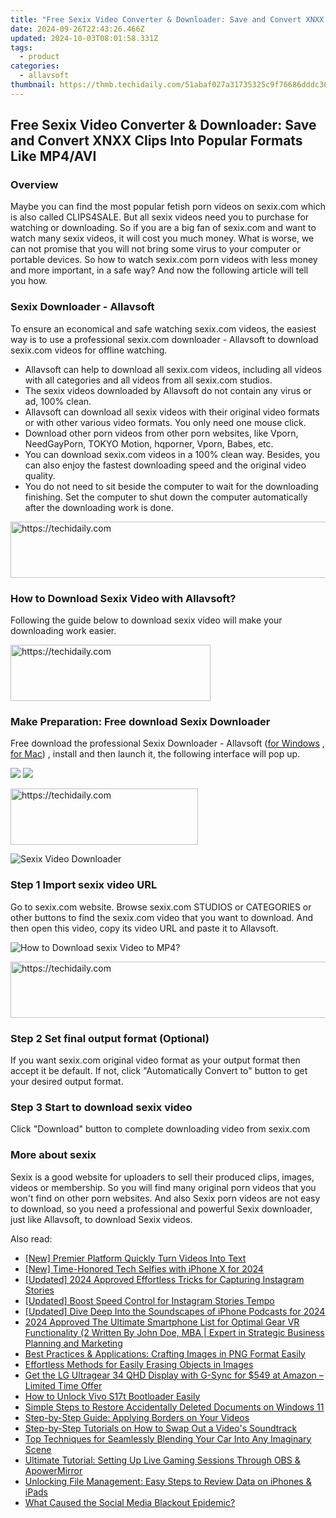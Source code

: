 ```yaml
---
title: "Free Sexix Video Converter & Downloader: Save and Convert XNXX Clips Into Popular Formats Like MP4/AVI"
date: 2024-09-26T22:43:26.466Z
updated: 2024-10-03T08:01:58.331Z
tags:
  - product
categories:
  - allavsoft
thumbnail: https://thmb.techidaily.com/51abaf027a31735325c9f76686dddc367d5ab57a5b37d142ebd628755c0e5ec6.jpg
---
```


## Free Sexix Video Converter & Downloader: Save and Convert XNXX Clips Into Popular Formats Like MP4/AVI

### Overview

Maybe you can find the most popular fetish porn videos on sexix.com which is also called CLIPS4SALE. But all sexix videos need you to purchase for watching or downloading. So if you are a big fan of sexix.com and want to watch many sexix videos, it will cost you much money. What is worse, we can not promise that you will not bring some virus to your computer or portable devices. So how to watch sexix.com porn videos with less money and more important, in a safe way? And now the following article will tell you how.

### Sexix Downloader - Allavsoft

To ensure an economical and safe watching sexix.com videos, the easiest way is to use a professional sexix.com downloader - Allavsoft to download sexix.com videos for offline watching.

* Allavsoft can help to download all sexix.com videos, including all videos with all categories and all videos from all sexix.com studios.
* The sexix videos downloaded by Allavsoft do not contain any virus or ad, 100% clean.
* Allavsoft can download all sexix videos with their original video formats or with other various video formats. You only need one mouse click.
* Download other porn videos from other porn websites, like Vporn, NeedGayPorn, TOKYO Motion, hqporner, Vporn, Babes, etc.
* You can download sexix.com videos in a 100% clean way. Besides, you can also enjoy the fastest downloading speed and the original video quality.
* You do not need to sit beside the computer to wait for the downloading finishing. Set the computer to shut down the computer automatically after the downloading work is done.

<!-- affiliate ads begin -->
<a href="https://appsumo.8odi.net/c/5597632/2100538/7443" target="_top" id="2100538">
  <img src="//a.impactradius-go.com/display-ad/7443-2100538" border="0" alt="https://techidaily.com" width="728" height="90"/>
</a>
<img height="0" width="0" src="https://appsumo.8odi.net/i/5597632/2100538/7443" style="position:absolute;visibility:hidden;" border="0" />
<!-- affiliate ads end -->

### How to Download Sexix Video with Allavsoft?

Following the guide below to download sexix video will make your downloading work easier.

<!-- affiliate ads begin -->
<a href="https://bluettius.sjv.io/c/5597632/2139109/17108" target="_top" id="2139109">
  <img src="//a.impactradius-go.com/display-ad/17108-2139109" border="0" alt="https://techidaily.com" width="320" height="90"/>
</a>
<img height="0" width="0" src="https://bluettius.sjv.io/i/5597632/2139109/17108" style="position:absolute;visibility:hidden;" border="0" />
<!-- affiliate ads end -->

### Make Preparation: Free download Sexix Downloader

Free download the professional Sexix Downloader - Allavsoft ([for Windows](https://tools.techidaily.com/allavsoft/products/) , [for Mac](https://tools.techidaily.com/allavsoft/products/)) , install and then launch it, the following interface will pop up.

[![](https://www.allavsoft.com/how-to/../images/how-to/free-download-win.jpg)](https://tools.techidaily.com/allavsoft/products/) [![](https://www.allavsoft.com/how-to/../images/how-to/free-download-mac.jpg)](https://tools.techidaily.com/allavsoft/products/)

<!-- affiliate ads begin -->
<a href="https://aligracehair.sjv.io/c/5597632/2012401/19272" target="_top" id="2012401">
  <img src="//a.impactradius-go.com/display-ad/19272-2012401" border="0" alt="https://techidaily.com" width="300" height="90"/>
</a>
<img height="0" width="0" src="https://aligracehair.sjv.io/i/5597632/2012401/19272" style="position:absolute;visibility:hidden;" border="0" />
<!-- affiliate ads end -->

![Sexix Video Downloader](https://www.allavsoft.com/how-to/../images/allavsoft/screen-shot-600.jpg)

### Step 1 Import sexix video URL

Go to sexix.com website. Browse sexix.com STUDIOS or CATEGORIES or other buttons to find the sexix.com video that you want to download. And then open this video, copy its video URL and paste it to Allavsoft.

![How to Download sexix Video to MP4?](https://www.allavsoft.com/how-to/../images/how-to/download-rtmp-video/download-rtmp-video.jpg)

<!-- affiliate ads begin -->
<a href="https://aligracehair.sjv.io/c/5597632/1959764/19272" target="_top" id="1959764">
  <img src="//a.impactradius-go.com/display-ad/19272-1959764" border="0" alt="https://techidaily.com" width="728" height="90"/>
</a>
<img height="0" width="0" src="https://aligracehair.sjv.io/i/5597632/1959764/19272" style="position:absolute;visibility:hidden;" border="0" />
<!-- affiliate ads end -->

### Step 2 Set final output format (Optional)

If you want sexix.com original video format as your output format then accept it be default. If not, click "Automatically Convert to" button to get your desired output format.

### Step 3 Start to download sexix video

Click "Download" button to complete downloading video from sexix.com

### More about sexix

Sexix is a good website for uploaders to sell their produced clips, images, videos or membership. So you will find many original porn videos that you won't find on other porn websites. And also Sexix porn videos are not easy to download, so you need a professional and powerful Sexix downloader, just like Allavsoft, to download Sexix videos.

<ins class="adsbygoogle"
     style="display:block"
     data-ad-format="autorelaxed"
     data-ad-client="ca-pub-7571918770474297"
     data-ad-slot="1223367746"></ins>

<ins class="adsbygoogle"
     style="display:block"
     data-ad-client="ca-pub-7571918770474297"
     data-ad-slot="8358498916"
     data-ad-format="auto"
     data-full-width-responsive="true"></ins>

<span class="atpl-alsoreadstyle">Also read:</span>
<div><ul>
<li><a href="https://youtube-help.techidaily.com/new-premier-platform-quickly-turn-videos-into-text/"><u>[New] Premier Platform Quickly Turn Videos Into Text</u></a></li>
<li><a href="https://fox-hovers.techidaily.com/new-time-honored-tech-selfies-with-iphone-x-for-2024/"><u>[New] Time-Honored Tech Selfies with iPhone X for 2024</u></a></li>
<li><a href="https://instagram-clips.techidaily.com/updated-2024-approved-effortless-tricks-for-capturing-instagram-stories/"><u>[Updated] 2024 Approved Effortless Tricks for Capturing Instagram Stories</u></a></li>
<li><a href="https://extra-information.techidaily.com/updated-boost-speed-control-for-instagram-stories-tempo/"><u>[Updated] Boost Speed Control for Instagram Stories Tempo</u></a></li>
<li><a href="https://vp-tips.techidaily.com/updated-dive-deep-into-the-soundscapes-of-iphone-podcasts-for-2024/"><u>[Updated] Dive Deep Into the Soundscapes of iPhone Podcasts for 2024</u></a></li>
<li><a href="https://article-tips.techidaily.com/2024-approved-the-ultimate-smartphone-list-for-optimal-gear-vr-functionality-2-written-by-john-doe-mba-expert-in-strategic-business-planning-and-marketing.m/"><u>2024 Approved The Ultimate Smartphone List for Optimal Gear VR Functionality (2 Written By John Doe, MBA | Expert in Strategic Business Planning and Marketing</u></a></li>
<li><a href="https://win-workspace.techidaily.com/best-practices-and-applications-crafting-images-in-png-format-easily/"><u>Best Practices & Applications: Crafting Images in PNG Format Easily</u></a></li>
<li><a href="https://win-workspace.techidaily.com/effortless-methods-for-easily-erasing-objects-in-images/"><u>Effortless Methods for Easily Erasing Objects in Images</u></a></li>
<li><a href="https://hardware-reviews.techidaily.com/1723862823268-get-the-lg-ultragear-34-qhd-display-with-g-sync-for-549-at-amazon-limited-time-offer/"><u>Get the LG Ultragear 34 QHD Display with G-Sync for $549 at Amazon – Limited Time Offer</u></a></li>
<li><a href="https://android-unlock.techidaily.com/how-to-unlock-vivo-s17t-bootloader-easily-by-drfone-android/"><u>How to Unlock Vivo S17t Bootloader Easily</u></a></li>
<li><a href="https://win-workspace.techidaily.com/simple-steps-to-restore-accidentally-deleted-documents-on-windows-11/"><u>Simple Steps to Restore Accidentally Deleted Documents on Windows 11</u></a></li>
<li><a href="https://win-workspace.techidaily.com/step-by-step-guide-applying-borders-on-your-videos/"><u>Step-by-Step Guide: Applying Borders on Your Videos</u></a></li>
<li><a href="https://win-workspace.techidaily.com/step-by-step-tutorials-on-how-to-swap-out-a-videos-soundtrack/"><u>Step-by-Step Tutorials on How to Swap Out a Video's Soundtrack</u></a></li>
<li><a href="https://win-workspace.techidaily.com/top-techniques-for-seamlessly-blending-your-car-into-any-imaginary-scene/"><u>Top Techniques for Seamlessly Blending Your Car Into Any Imaginary Scene</u></a></li>
<li><a href="https://win-workspace.techidaily.com/ultimate-tutorial-setting-up-live-gaming-sessions-through-obs-and-apowermirror/"><u>Ultimate Tutorial: Setting Up Live Gaming Sessions Through OBS & ApowerMirror</u></a></li>
<li><a href="https://win-workspace.techidaily.com/unlocking-file-management-easy-steps-to-review-data-on-iphones-and-ipads/"><u>Unlocking File Management: Easy Steps to Review Data on iPhones & iPads</u></a></li>
<li><a href="https://facebook.techidaily.com/what-caused-the-social-media-blackout-epidemic/"><u>What Caused the Social Media Blackout Epidemic?</u></a></li>
</ul></div>

